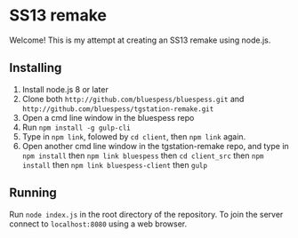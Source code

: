 # SS13 remake

Welcome! This is my attempt at creating an SS13 remake using node.js.

## Installing

1. Install node.js 8 or later
2. Clone both `http://github.com/bluespess/bluespess.git` and `http://github.com/bluespess/tgstation-remake.git`
3. Open a cmd line window in the bluespess repo
4. Run `npm install -g gulp-cli`
5. Type in `npm link`, folowed by `cd client`, then `npm link` again.
6. Open another cmd line window in the tgstation-remake repo, and type in `npm install` then `npm link bluespess` then `cd client_src` then `npm install` then `npm link bluespess-client` then `gulp`

## Running

Run `node index.js` in the root directory of the repository. To join the server connect to `localhost:8080` using a web browser.
